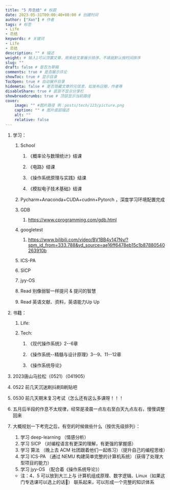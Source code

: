 ```yaml
---
title: "5 月总结" # 标题
date: 2023-05-31T09:00:40+08:00 # 创建时间
author: ["Xan"] # 作者
tags: # 标签
- Life 
- 总结
keywords: # 关键词
- Life 
- 总结
description: "" # 描述
weight: # 输入1可以顶置文章，用来给文章展示排序，不填就默认按时间排序
slug: ""
draft: false # 是否为草稿
comments: true # 是否展示评论
showToc: true # 显示目录
TocOpen: true # 自动展开目录
hidemeta: false # 是否隐藏文章的元信息，如发布日期、作者等
disableShare: true # 底部不显示分享栏
showbreadcrumbs: true # 顶部显示当前路径
cover:
    image: "" #图片路径 例：posts/tech/123/picture.png
    caption: "" # 图片底部描述
    alt: ""
    relative: false
---
```


1. 学习：
    
    1. School
        
        1. 《概率论与数理统计》结课
            
        2. 《电路》结课
            
        3. 《操作系统原理与实践》结课
            
        4. 《模拟电子技术基础》结课
            
    2. Pycharm+Anaconda+CUDA+cudnn+Pytorch ，深度学习环境配置完成
        
    3. GDB
        
        1. https://www.cprogramming.com/gdb.html
            
    4. googletest
        
        1. https://www.bilibili.com/video/BV1BB4y147Nv/?spm_id_from=333.788&vd_source=ae16ff6478eb15c1b87880540263910b
            
    5. ICS-PA
        
    6. SICP
        
    7. jyy-OS
        
    8. Read 别像弱智一样提问 & 提问的智慧
        
    9. Read 英语文献、资料，英语能力Up Up
        
2. 书籍：
    
    1. Life:
        
    2. Tech:
        
        1. 《现代操作系统》2--6章
            
        2. 《操作系统--精髓与设计原理》3--9、11--12章
            
        3. 《操作系统导论》
            
3. 2023唐山马拉松（0521）（041905）
    
4. 0522 前几天沉迷刷抖刷B刷贴吧
    
5. 0530 前几天期末复习考试（怎么还有这么多课呀！！！
    
6. 五月后半段的作息不太规律，经常是凌晨一点左右至白天九点左右，慢慢调整回来

7. 大概规划一下考完之后，有空的时候做些什么（按优先级排列）：
	1. 学习 deep-learning （情感分析）
	2. 学习 SICP （对编程语言有更深的理解，有更强的掌握感）
	3. 学习 算法 （晚上去 ACM 社团跟着他们一起练习）（提升自己的编程思维）
	4. 学习 ICS-PA （通过 NEMU 构建简单完整的计算机系统）（获得了处理大型项目的能力）
	5. 学习 jyy-OS （配合着《操作系统导论》）
	- 注：4、5 可以放到大三上与 计算机组成原理、数字逻辑、Linux（如果这门专选课可以选上的话🤗） 联系起来，可以形成一个完整的知识体系